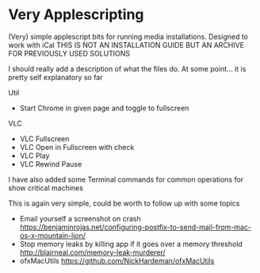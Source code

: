 # Very Applescripting
(Very) simple applescript bits for running media installations.
Designed to work with iCal
THIS IS NOT AN INSTALLATION GUIDE BUT AN ARCHIVE FOR PREVIOUSLY USED SOLUTIONS

I should really add a description of what the files do.
At some point... it is pretty self explanatory so far

Util
- Start Chrome in given page and toggle to fullscreen

VLC
- VLC Fullscreen
- VLC Open in Fullscreen with check
- VLC Play
- VLC Rewind Pause

I have also added some Terminal commands for common operations for show critical machines

This is again very simple, could be worth to follow up with some topics
- Email yourself a screenshot on crash https://benjaminrojas.net/configuring-postfix-to-send-mail-from-mac-os-x-mountain-lion/
- Stop memory leaks by killing app if it goes over a memory threshold http://blairneal.com/memory-leak-murderer/
- ofxMacUtils https://github.com/NickHardeman/ofxMacUtils
